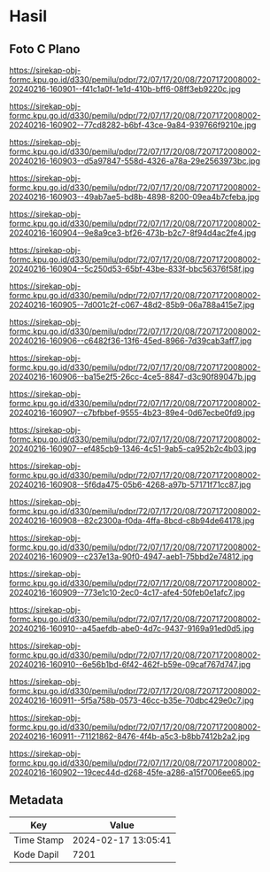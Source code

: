 # Hasil

## Foto C Plano

https://sirekap-obj-formc.kpu.go.id/d330/pemilu/pdpr/72/07/17/20/08/7207172008002-20240216-160901--f41c1a0f-1e1d-410b-bff6-08ff3eb9220c.jpg

https://sirekap-obj-formc.kpu.go.id/d330/pemilu/pdpr/72/07/17/20/08/7207172008002-20240216-160902--77cd8282-b6bf-43ce-9a84-939766f9210e.jpg

https://sirekap-obj-formc.kpu.go.id/d330/pemilu/pdpr/72/07/17/20/08/7207172008002-20240216-160903--d5a97847-558d-4326-a78a-29e2563973bc.jpg

https://sirekap-obj-formc.kpu.go.id/d330/pemilu/pdpr/72/07/17/20/08/7207172008002-20240216-160903--49ab7ae5-bd8b-4898-8200-09ea4b7cfeba.jpg

https://sirekap-obj-formc.kpu.go.id/d330/pemilu/pdpr/72/07/17/20/08/7207172008002-20240216-160904--9e8a9ce3-bf26-473b-b2c7-8f94d4ac2fe4.jpg

https://sirekap-obj-formc.kpu.go.id/d330/pemilu/pdpr/72/07/17/20/08/7207172008002-20240216-160904--5c250d53-65bf-43be-833f-bbc56376f58f.jpg

https://sirekap-obj-formc.kpu.go.id/d330/pemilu/pdpr/72/07/17/20/08/7207172008002-20240216-160905--7d001c2f-c067-48d2-85b9-06a788a415e7.jpg

https://sirekap-obj-formc.kpu.go.id/d330/pemilu/pdpr/72/07/17/20/08/7207172008002-20240216-160906--c6482f36-13f6-45ed-8966-7d39cab3aff7.jpg

https://sirekap-obj-formc.kpu.go.id/d330/pemilu/pdpr/72/07/17/20/08/7207172008002-20240216-160906--ba15e2f5-26cc-4ce5-8847-d3c90f89047b.jpg

https://sirekap-obj-formc.kpu.go.id/d330/pemilu/pdpr/72/07/17/20/08/7207172008002-20240216-160907--c7bfbbef-9555-4b23-89e4-0d67ecbe0fd9.jpg

https://sirekap-obj-formc.kpu.go.id/d330/pemilu/pdpr/72/07/17/20/08/7207172008002-20240216-160907--ef485cb9-1346-4c51-9ab5-ca952b2c4b03.jpg

https://sirekap-obj-formc.kpu.go.id/d330/pemilu/pdpr/72/07/17/20/08/7207172008002-20240216-160908--5f6da475-05b6-4268-a97b-57171f71cc87.jpg

https://sirekap-obj-formc.kpu.go.id/d330/pemilu/pdpr/72/07/17/20/08/7207172008002-20240216-160908--82c2300a-f0da-4ffa-8bcd-c8b94de64178.jpg

https://sirekap-obj-formc.kpu.go.id/d330/pemilu/pdpr/72/07/17/20/08/7207172008002-20240216-160909--c237e13a-90f0-4947-aeb1-75bbd2e74812.jpg

https://sirekap-obj-formc.kpu.go.id/d330/pemilu/pdpr/72/07/17/20/08/7207172008002-20240216-160909--773e1c10-2ec0-4c17-afe4-50feb0e1afc7.jpg

https://sirekap-obj-formc.kpu.go.id/d330/pemilu/pdpr/72/07/17/20/08/7207172008002-20240216-160910--a45aefdb-abe0-4d7c-9437-9169a91ed0d5.jpg

https://sirekap-obj-formc.kpu.go.id/d330/pemilu/pdpr/72/07/17/20/08/7207172008002-20240216-160910--6e56b1bd-6f42-462f-b59e-09caf767d747.jpg

https://sirekap-obj-formc.kpu.go.id/d330/pemilu/pdpr/72/07/17/20/08/7207172008002-20240216-160911--5f5a758b-0573-46cc-b35e-70dbc429e0c7.jpg

https://sirekap-obj-formc.kpu.go.id/d330/pemilu/pdpr/72/07/17/20/08/7207172008002-20240216-160911--71121862-8476-4f4b-a5c3-b8bb7412b2a2.jpg

https://sirekap-obj-formc.kpu.go.id/d330/pemilu/pdpr/72/07/17/20/08/7207172008002-20240216-160902--19cec44d-d268-45fe-a286-a15f7006ee65.jpg


## Metadata

| Key        | Value               |
| ---------- | ------------------- |
| Time Stamp | 2024-02-17 13:05:41 |
| Kode Dapil | 7201                |




